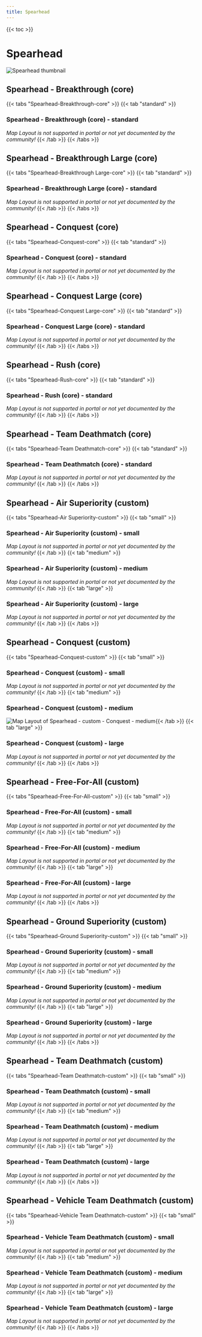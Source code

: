 ```yaml
---
title: Spearhead
---
```


{{< toc >}}

# Spearhead

![Spearhead thumbnail](../images/thumbnails/spearhead_thumbnail.jpg)

## Spearhead - Breakthrough (core)

{{< tabs "Spearhead-Breakthrough-core" >}}
{{< tab "standard" >}}
### Spearhead - Breakthrough (core) - standard

_Map Layout is not supported in portal or not yet documented by the community!_
{{< /tab >}}
{{< /tabs >}}
## Spearhead - Breakthrough Large (core)

{{< tabs "Spearhead-Breakthrough Large-core" >}}
{{< tab "standard" >}}
### Spearhead - Breakthrough Large (core) - standard

_Map Layout is not supported in portal or not yet documented by the community!_
{{< /tab >}}
{{< /tabs >}}
## Spearhead - Conquest (core)

{{< tabs "Spearhead-Conquest-core" >}}
{{< tab "standard" >}}
### Spearhead - Conquest (core) - standard

_Map Layout is not supported in portal or not yet documented by the community!_
{{< /tab >}}
{{< /tabs >}}
## Spearhead - Conquest Large (core)

{{< tabs "Spearhead-Conquest Large-core" >}}
{{< tab "standard" >}}
### Spearhead - Conquest Large (core) - standard

_Map Layout is not supported in portal or not yet documented by the community!_
{{< /tab >}}
{{< /tabs >}}
## Spearhead - Rush (core)

{{< tabs "Spearhead-Rush-core" >}}
{{< tab "standard" >}}
### Spearhead - Rush (core) - standard

_Map Layout is not supported in portal or not yet documented by the community!_
{{< /tab >}}
{{< /tabs >}}
## Spearhead - Team Deathmatch (core)

{{< tabs "Spearhead-Team Deathmatch-core" >}}
{{< tab "standard" >}}
### Spearhead - Team Deathmatch (core) - standard

_Map Layout is not supported in portal or not yet documented by the community!_
{{< /tab >}}
{{< /tabs >}}
## Spearhead - Air Superiority (custom)

{{< tabs "Spearhead-Air Superiority-custom" >}}
{{< tab "small" >}}
### Spearhead - Air Superiority (custom) - small

_Map Layout is not supported in portal or not yet documented by the community!_
{{< /tab >}}
{{< tab "medium" >}}
### Spearhead - Air Superiority (custom) - medium

_Map Layout is not supported in portal or not yet documented by the community!_
{{< /tab >}}
{{< tab "large" >}}
### Spearhead - Air Superiority (custom) - large

_Map Layout is not supported in portal or not yet documented by the community!_
{{< /tab >}}
{{< /tabs >}}
## Spearhead - Conquest (custom)

{{< tabs "Spearhead-Conquest-custom" >}}
{{< tab "small" >}}
### Spearhead - Conquest (custom) - small

_Map Layout is not supported in portal or not yet documented by the community!_
{{< /tab >}}
{{< tab "medium" >}}
### Spearhead - Conquest (custom) - medium

![Map Layout of Spearhead - custom - Conquest - medium](../images/layouts/spearhead_conquest_custom_medium.png){{< /tab >}}
{{< tab "large" >}}
### Spearhead - Conquest (custom) - large

_Map Layout is not supported in portal or not yet documented by the community!_
{{< /tab >}}
{{< /tabs >}}
## Spearhead - Free-For-All (custom)

{{< tabs "Spearhead-Free-For-All-custom" >}}
{{< tab "small" >}}
### Spearhead - Free-For-All (custom) - small

_Map Layout is not supported in portal or not yet documented by the community!_
{{< /tab >}}
{{< tab "medium" >}}
### Spearhead - Free-For-All (custom) - medium

_Map Layout is not supported in portal or not yet documented by the community!_
{{< /tab >}}
{{< tab "large" >}}
### Spearhead - Free-For-All (custom) - large

_Map Layout is not supported in portal or not yet documented by the community!_
{{< /tab >}}
{{< /tabs >}}
## Spearhead - Ground Superiority (custom)

{{< tabs "Spearhead-Ground Superiority-custom" >}}
{{< tab "small" >}}
### Spearhead - Ground Superiority (custom) - small

_Map Layout is not supported in portal or not yet documented by the community!_
{{< /tab >}}
{{< tab "medium" >}}
### Spearhead - Ground Superiority (custom) - medium

_Map Layout is not supported in portal or not yet documented by the community!_
{{< /tab >}}
{{< tab "large" >}}
### Spearhead - Ground Superiority (custom) - large

_Map Layout is not supported in portal or not yet documented by the community!_
{{< /tab >}}
{{< /tabs >}}
## Spearhead - Team Deathmatch (custom)

{{< tabs "Spearhead-Team Deathmatch-custom" >}}
{{< tab "small" >}}
### Spearhead - Team Deathmatch (custom) - small

_Map Layout is not supported in portal or not yet documented by the community!_
{{< /tab >}}
{{< tab "medium" >}}
### Spearhead - Team Deathmatch (custom) - medium

_Map Layout is not supported in portal or not yet documented by the community!_
{{< /tab >}}
{{< tab "large" >}}
### Spearhead - Team Deathmatch (custom) - large

_Map Layout is not supported in portal or not yet documented by the community!_
{{< /tab >}}
{{< /tabs >}}
## Spearhead - Vehicle Team Deathmatch (custom)

{{< tabs "Spearhead-Vehicle Team Deathmatch-custom" >}}
{{< tab "small" >}}
### Spearhead - Vehicle Team Deathmatch (custom) - small

_Map Layout is not supported in portal or not yet documented by the community!_
{{< /tab >}}
{{< tab "medium" >}}
### Spearhead - Vehicle Team Deathmatch (custom) - medium

_Map Layout is not supported in portal or not yet documented by the community!_
{{< /tab >}}
{{< tab "large" >}}
### Spearhead - Vehicle Team Deathmatch (custom) - large

_Map Layout is not supported in portal or not yet documented by the community!_
{{< /tab >}}
{{< /tabs >}}
